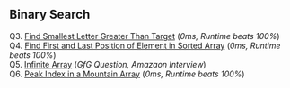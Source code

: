 ## Binary Search

Q3. [Find Smallest Letter Greater Than Target](https://leetcode.com/problems/find-smallest-letter-greater-than-target/) (*0ms, Runtime beats 100%*)                        
Q4. [Find First and Last Position of Element in Sorted Array](https://leetcode.com/problems/find-first-and-last-position-of-element-in-sorted-array/) (*0ms, Runtime beats 100%*)                                                                                                                                                               
Q5. [Infinite Array](https://www.geeksforgeeks.org/find-position-element-sorted-array-infinite-numbers/) (*GfG Question, Amazaon Interview*)                               
Q6. [Peak Index in a Mountain Array](https://leetcode.com/problems/peak-index-in-a-mountain-array/) (*0ms, Runtime beats 100%*) 
